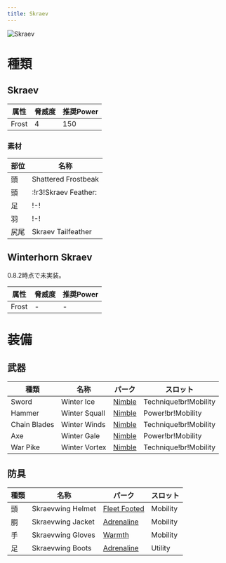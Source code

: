 ```yaml
---
title: Skraev
---
```

![Skraev](/img/icon_skraev.png)

# 種類

## Skraev
| 属性 | 脅威度 | 推奨Power |
| --- | --- | --- |
| Frost | 4 | 150 |

### 素材
| 部位 | 名称 |
| --- | --- |
| 頭 | Shattered Frostbeak |
| 頭 | :!r3!Skraev Feather: |
| 足 | !-! |
| 羽 | !-! |
| 尻尾 | Skraev Tailfeather |

## Winterhorn Skraev

0.8.2時点で未実装。

| 属性 | 脅威度 | 推奨Power |
| --- | --- | --- |
| Frost | -  | - |

# 装備

## 武器

| 種類 | 名称 | パーク | スロット |
| --- | --- | --- | --- |
| Sword | Winter Ice | [Nimble](/data/パーク/#nimble) | Technique!br!Mobility |
| Hammer | Winter Squall | [Nimble](/data/パーク/#nimble) | Power!br!Mobility |
| Chain Blades | Winter Winds | [Nimble](/data/パーク/#nimble) | Technique!br!Mobility |
| Axe | Winter Gale | [Nimble](/data/パーク/#nimble) | Power!br!Mobility |
| War Pike |  Winter Vortex | [Nimble](/data/パーク/#nimble) | Technique!br!Mobility |

## 防具
| 種類 | 名称 | パーク | スロット |
| --- | --- | --- | --- |
| 頭 | Skraevwing Helmet | [Fleet Footed](/data/パーク/#fleet-footed) | Mobility |
| 胴 | Skraevwing Jacket | [Adrenaline](/data/パーク/#adrenaline) | Mobility |
| 手 | Skraevwing Gloves  | [Warmth](/data/パーク/#warmth) | Mobility |
| 足 | Skraevwing Boots | [Adrenaline](/data/パーク/#adrenaline) | Utility |
